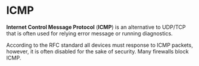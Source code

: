 # ICMP

**Internet Control Message Protocol** (**ICMP**) is an alternative to UDP/TCP
that is often used for relying error message or running diagnostics.

According to the RFC standard all devices must response to ICMP packets,
however, it is often disabled for the sake of security. Many firewalls block
ICMP.
